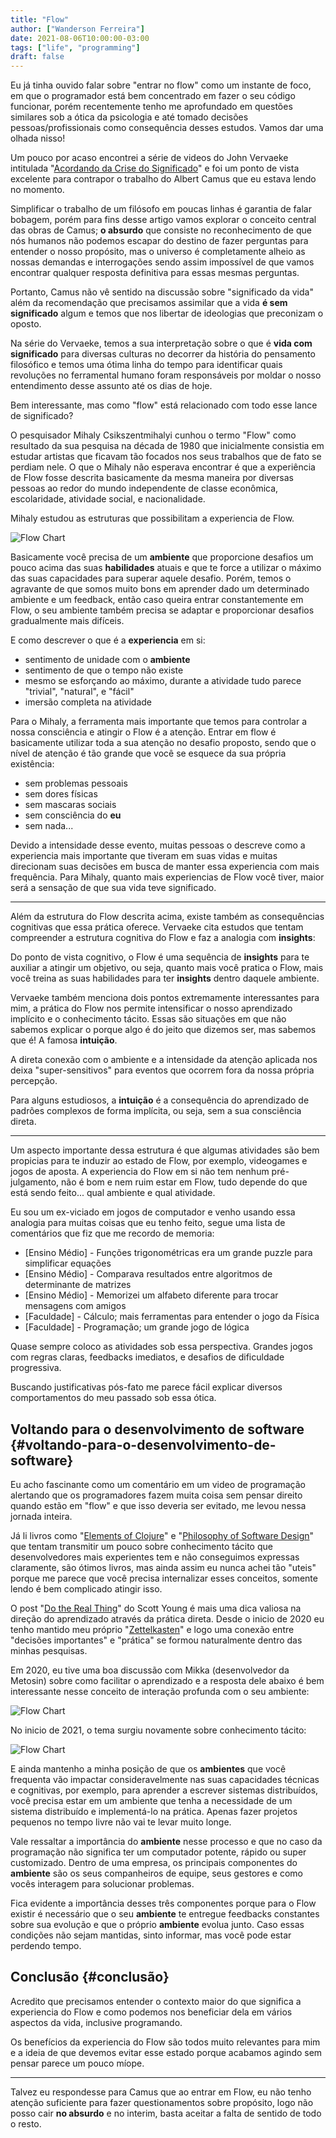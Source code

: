 ```yaml
---
title: "Flow"
author: ["Wanderson Ferreira"]
date: 2021-08-06T10:00:00-03:00
tags: ["life", "programming"]
draft: false
---
```


Eu já tinha ouvido falar sobre "entrar no flow" como um instante de foco, em que
o programador está bem concentrado em fazer o seu código funcionar, porém
recentemente tenho me aprofundado em questões similares sob a ótica da
<span class="underline">psicologia</span> e até tomado decisões pessoas/profissionais como consequência
desses estudos. Vamos dar uma olhada nisso!

<!--more-->

Um pouco por acaso encontrei a série de videos do John Vervaeke intitulada
"[Acordando da Crise do Significado](https://www.youtube.com/playlist?list=PLND1JCRq8Vuh3f0P5qjrSdb5eC1ZfZwWJ)" e foi um ponto de vista excelente para
contrapor o trabalho do Albert Camus que eu estava lendo no momento.

Simplificar o trabalho de um filósofo em poucas linhas é garantia de falar
bobagem, porém para fins desse artigo vamos explorar o conceito central das
obras de Camus; **o absurdo** que consiste no reconhecimento de que nós humanos
não podemos escapar do destino de fazer perguntas para entender o nosso
propósito, mas o universo é completamente alheio as nossas demandas e
interrogações sendo assim impossível de que vamos encontrar qualquer resposta
definitiva para essas mesmas perguntas.

Portanto, Camus não vê sentido na discussão sobre "significado da vida" além da
recomendação que precisamos assimilar que a vida **é sem significado** algum e
temos que nos libertar de ideologias que preconizam o oposto.

Na série do Vervaeke, temos a sua interpretação sobre o que é **vida com
significado** para diversas culturas no decorrer da história do pensamento
filosófico e temos uma ótima linha do tempo para identificar quais revoluções no
ferramental humano foram responsáveis por moldar o nosso entendimento desse
assunto até os dias de hoje.

Bem interessante, mas como "flow" está relacionado com todo esse lance de
significado?

O pesquisador Mihaly Csikszentmihalyi cunhou o termo "Flow" como resultado da
sua pesquisa na década de 1980 que inicialmente consistia em estudar artistas
que ficavam tão focados nos seus trabalhos que de fato se perdiam nele. O que o
Mihaly não esperava encontrar é que a experiência de Flow fosse descrita
basicamente da mesma maneira por diversas pessoas ao redor do mundo independente
de classe econômica, escolaridade, atividade social, e nacionalidade.

Mihaly estudou as estruturas que possibilitam a experiencia de Flow.

![Flow Chart](https://github.com/wandersoncferreira/wandersoncferreira.github.io/blob/main/static/images/flow_chart.png?raw=true)

Basicamente você precisa de um **ambiente** que proporcione desafios um pouco
acima das suas **habilidades** atuais e que te force a utilizar o máximo das suas
capacidades para superar aquele desafio. Porém, temos o agravante de que somos
muito bons em aprender dado um determinado ambiente e um feedback, então caso
queira entrar constantemente em Flow, o seu ambiente também precisa se adaptar e
proporcionar desafios gradualmente mais difíceis.

E como descrever o que é a **experiencia** em si:

-   sentimento de unidade com o **ambiente**
-   sentimento de que o tempo não existe
-   mesmo se esforçando ao máximo, durante a atividade tudo parece "trivial",
    "natural", e "fácil"
-   imersão completa na atividade

Para o Mihaly, a ferramenta mais importante que temos para controlar a nossa
consciência e atingir o Flow é a atenção. Entrar em flow é basicamente utilizar
toda a sua atenção no desafio proposto, sendo que o nível de atenção é tão
grande que você se esquece da sua própria existência:

-   sem problemas pessoais
-   sem dores físicas
-   sem mascaras sociais
-   sem consciência do **eu**
-   sem nada...

Devido a intensidade desse evento, muitas pessoas o descreve como a experiencia
mais importante que tiveram em suas vidas e muitas direcionam suas decisões em
busca de manter essa experiencia com mais frequência. Para Mihaly, quanto mais
experiencias de Flow você tiver, maior será a sensação de que sua vida teve
significado.

---

Além da <span class="underline">estrutura</span> do Flow descrita acima, existe também as consequências
cognitivas que essa prática oferece. Vervaeke cita estudos que tentam
compreender a estrutura cognitiva do Flow e faz a analogia com **insights**:

Do ponto de vista cognitivo, o Flow é uma sequência de **insights** para te
auxiliar a atingir um objetivo, ou seja, quanto mais você pratica o Flow, mais
você treina as suas habilidades para ter **insights** dentro daquele ambiente.

Vervaeke também menciona dois pontos extremamente interessantes para mim, a
prática do Flow nos permite intensificar o nosso aprendizado implícito e o
conhecimento tácito. Essas são situações em que não sabemos explicar o porque
algo é do jeito que dizemos ser, mas sabemos que é! A famosa **intuição**.

A direta conexão com o ambiente e a intensidade da atenção aplicada nos deixa
"super-sensitivos" para eventos que ocorrem fora da nossa própria percepção.

Para alguns estudiosos, a **intuição** é a consequência do aprendizado de padrões
complexos de forma implícita, ou seja, sem a sua consciência direta.

---

Um aspecto importante dessa estrutura é que algumas atividades são bem propicias
para te induzir ao estado de Flow, por exemplo, videogames e jogos de aposta. A
experiencia do Flow em si não tem nenhum pré-julgamento, não é bom e nem ruim
estar em Flow, tudo depende do que está sendo feito... qual ambiente e qual
atividade.

Eu sou um ex-viciado em jogos de computador e venho usando essa analogia para
muitas coisas que eu tenho feito, segue uma lista de comentários que fiz que me
recordo de memoria:

-   [Ensino Médio] - Funções trigonométricas era um grande puzzle para simplificar equações
-   [Ensino Médio] - Comparava resultados entre algoritmos de determinante de matrizes
-   [Ensino Médio] - Memorizei um alfabeto diferente para trocar mensagens com amigos
-   [Faculdade] - Cálculo; mais ferramentas para entender o jogo da Física
-   [Faculdade] - Programação; um grande jogo de lógica

Quase sempre coloco as atividades sob essa perspectiva. Grandes jogos com regras
claras, feedbacks imediatos, e desafios de dificuldade progressiva.

Buscando justificativas pós-fato me parece fácil explicar diversos
comportamentos do meu passado sob essa ótica.


## Voltando para o desenvolvimento de software {#voltando-para-o-desenvolvimento-de-software}

Eu acho fascinante como um comentário em um video de programação alertando que
os programadores fazem muita coisa sem pensar direito quando estão em "flow" e
que isso deveria ser evitado, me levou nessa jornada inteira.

Já li livros como "[Elements of Clojure](https://leanpub.com/elementsofclojure)" e "[Philosophy of Software Design](https://www.amazon.com.br/Philosophy-Software-Design-John-Ousterhout/dp/1732102201)" que
tentam transmitir um pouco sobre conhecimento tácito que desenvolvedores mais
experientes tem e não conseguimos expressas claramente, são ótimos livros, mas
ainda assim eu nunca achei tão "uteis" porque me parece que você precisa
internalizar esses conceitos, somente lendo é bem complicado atingir isso.

O post "[Do the Real Thing](https://www.scotthyoung.com/blog/2020/05/04/do-the-real-thing/)" do Scott Young é mais uma dica valiosa na direção do
aprendizado através da prática direta. Desde o inicio de 2020 eu tenho mantido
meu próprio "[Zettelkasten](https://delchibruce.com/o-metodo-zettelkasten.html)" e logo uma conexão entre "decisões importantes" e
"prática" se formou naturalmente dentro das minhas pesquisas.

Em 2020, eu tive uma boa discussão com Mikka (desenvolvedor da Metosin) sobre
como facilitar o aprendizado e a resposta dele abaixo é bem interessante nesse
conceito de interação profunda com o seu ambiente:

![Flow Chart](https://github.com/wandersoncferreira/wandersoncferreira.github.io/blob/main/static/images/miikka_2.png?raw=true)


No inicio de 2021, o tema surgiu novamente sobre conhecimento tácito:

![Flow Chart](https://github.com/wandersoncferreira/wandersoncferreira.github.io/blob/main/static/images/miikka_1.png?raw=true)

E ainda mantenho a minha posição de que os **ambientes** que você frequenta vão
impactar consideravelmente nas suas capacidades técnicas e cognitivas, por
exemplo, para aprender a escrever sistemas distribuídos, você precisa estar em
um ambiente que tenha a necessidade de um sistema distribuído e implementá-lo na
prática. Apenas fazer projetos pequenos no tempo livre não vai te levar muito
longe.

Vale ressaltar a importância do **ambiente** nesse processo e que no caso da
programação não significa ter um computador potente, rápido ou super
customizado. Dentro de uma empresa, os principais componentes do **ambiente** são
os seus companheiros de equipe, seus gestores e como vocês interagem para
solucionar problemas.

Fica evidente a importância desses três componentes porque para o Flow existir é
necessário que o seu **ambiente** te entregue feedbacks constantes sobre sua
evolução e que o próprio **ambiente** evolua junto. Caso essas condições não sejam
mantidas, sinto informar, mas você pode estar perdendo tempo.


## Conclusão {#conclusão}

Acredito que precisamos entender o contexto maior do que significa a experiencia
do Flow e como podemos nos beneficiar dela em vários aspectos da vida, inclusive
programando.

Os benefícios da experiencia do Flow são todos muito relevantes para mim e a
ideia de que devemos evitar esse estado porque acabamos agindo sem pensar parece
um pouco míope.

---

Talvez eu respondesse para Camus que ao entrar em Flow, eu não tenho atenção
suficiente para fazer questionamentos sobre propósito, logo não posso cair **no
absurdo** e no interim, basta aceitar a falta de sentido de todo o resto.
